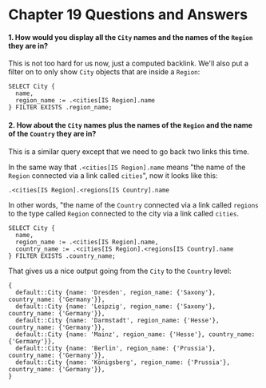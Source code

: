 # Chapter 19 Questions and Answers

#### 1. How would you display all the `City` names and the names of the `Region` they are in?

This is not too hard for us now, just a computed backlink. We'll also put a filter on to only show `City` objects that are inside a `Region`:

```edgeql
SELECT City {
  name,
  region_name := .<cities[IS Region].name
} FILTER EXISTS .region_name;
```

#### 2. How about the `City` names plus the names of the `Region` and the name of the `Country` they are in?

This is a similar query except that we need to go back two links this time.

In the same way that `.<cities[IS Region].name` means "the name of the `Region` connected via a link called `cities`", now it looks like this:

`.<cities[IS Region].<regions[IS Country].name`

In other words, "the name of the `Country` connected via a link called `regions` to the type called `Region` connected to the city via a link called `cities`.

```edgeql
SELECT City {
  name,
  region_name := .<cities[IS Region].name,
  country_name := .<cities[IS Region].<regions[IS Country].name
} FILTER EXISTS .country_name;
```

That gives us a nice output going from the `City` to the `Country` level:

```
{
  default::City {name: 'Dresden', region_name: {'Saxony'}, country_name: {'Germany'}},
  default::City {name: 'Leipzig', region_name: {'Saxony'}, country_name: {'Germany'}},
  default::City {name: 'Darmstadt', region_name: {'Hesse'}, country_name: {'Germany'}},
  default::City {name: 'Mainz', region_name: {'Hesse'}, country_name: {'Germany'}},
  default::City {name: 'Berlin', region_name: {'Prussia'}, country_name: {'Germany'}},
  default::City {name: 'Königsberg', region_name: {'Prussia'}, country_name: {'Germany'}},
}
```
